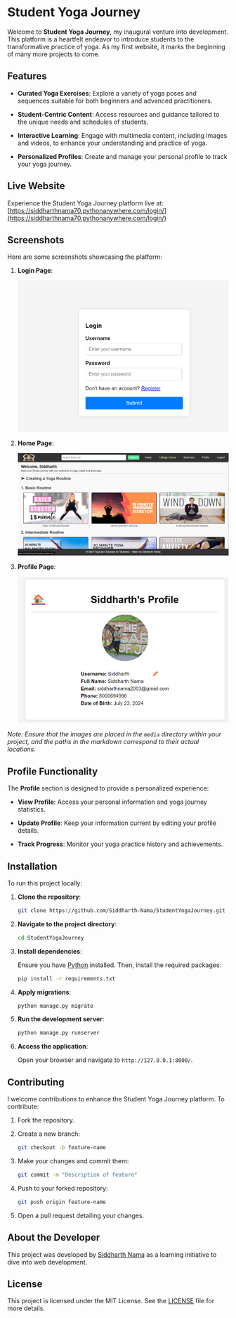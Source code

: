 # Student Yoga Journey

Welcome to **Student Yoga Journey**, my inaugural venture into development. This platform is a heartfelt endeavor to introduce students to the transformative practice of yoga. As my first website, it marks the beginning of many more projects to come.

## Features

- **Curated Yoga Exercises**: Explore a variety of yoga poses and sequences suitable for both beginners and advanced practitioners.

- **Student-Centric Content**: Access resources and guidance tailored to the unique needs and schedules of students.

- **Interactive Learning**: Engage with multimedia content, including images and videos, to enhance your understanding and practice of yoga.

- **Personalized Profiles**: Create and manage your personal profile to track your yoga journey.

## Live Website

Experience the Student Yoga Journey platform live at: [https://siddharthnama70.pythonanywhere.com/login/](https://siddharthnama70.pythonanywhere.com/login/)

## Screenshots

Here are some screenshots showcasing the platform:

1. **Login Page**:

   ![Login Page](/home/static/home/ScreenshotsWebsite/login.png)

2. **Home Page**:

   ![Home Page](/home/static/home/ScreenshotsWebsite/home.png)

3. **Profile Page**:

   ![Profile Page](/home/static/home/ScreenshotsWebsite/profile.png)

*Note: Ensure that the images are placed in the `media` directory within your project, and the paths in the markdown correspond to their actual locations.*

## Profile Functionality

The **Profile** section is designed to provide a personalized experience:

- **View Profile**: Access your personal information and yoga journey statistics.

- **Update Profile**: Keep your information current by editing your profile details.

- **Track Progress**: Monitor your yoga practice history and achievements.

## Installation

To run this project locally:

1. **Clone the repository**:

   ```bash
   git clone https://github.com/Siddharth-Nama/StudentYogaJourney.git
   ```

2. **Navigate to the project directory**:

   ```bash
   cd StudentYogaJourney
   ```

3. **Install dependencies**:

   Ensure you have [Python](https://www.python.org/downloads/) installed. Then, install the required packages:

   ```bash
   pip install -r requirements.txt
   ```

4. **Apply migrations**:

   ```bash
   python manage.py migrate
   ```

5. **Run the development server**:

   ```bash
   python manage.py runserver
   ```

6. **Access the application**:

   Open your browser and navigate to `http://127.0.0.1:8000/`.

## Contributing

I welcome contributions to enhance the Student Yoga Journey platform. To contribute:

1. Fork the repository.

2. Create a new branch:

   ```bash
   git checkout -b feature-name
   ```

3. Make your changes and commit them:

   ```bash
   git commit -m "Description of feature"
   ```

4. Push to your forked repository:

   ```bash
   git push origin feature-name
   ```

5. Open a pull request detailing your changes.

## About the Developer

This project was developed by [Siddharth Nama](https://www.linkedin.com/in/siddharth-nama/) as a learning initiative to dive into web development.

## License

This project is licensed under the MIT License. See the [LICENSE](LICENSE) file for more details.